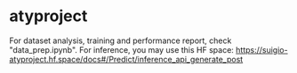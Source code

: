 # atyproject


For dataset analysis, training and performance report, check "data_prep.ipynb".
For inference, you may use this HF space: https://suigio-atyproject.hf.space/docs#/Predict/inference_api_generate_post
